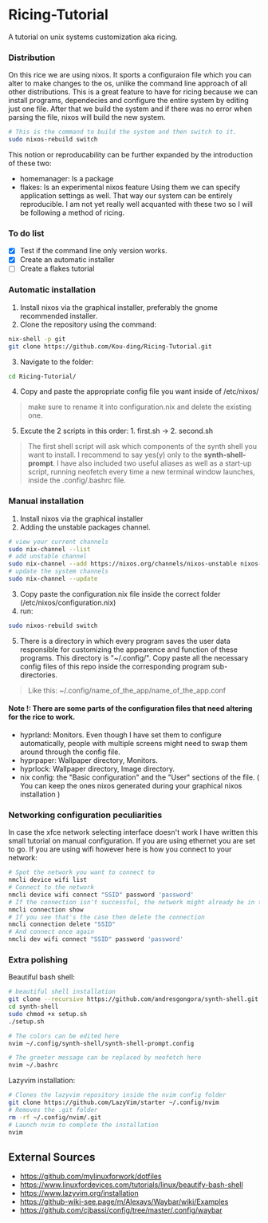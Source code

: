# Ricing-Tutorial
A tutorial on unix systems customization aka ricing.

### Distribution
On this rice we are using nixos. It sports a configuraion file which you can alter to make changes to the os, unlike the command line approach of all other distributions. This is a great feature to have for ricing because we can install programs, dependecies and configure the entire system by editing just one file. After that we build the system and if there was no error when parsing the file, nixos will build the new system.
```bash
# This is the command to build the system and then switch to it.
sudo nixos-rebuild switch
```
This notion or reproducability can be further expanded by the introduction of these two:
- homemanager: Is a package 
- flakes: Is an experimental nixos feature
Using them we can specify application settings as well. That way our system can be entirely reproducible. I am not yet really well acquanted with these two so I will be following a method of ricing.

### To do list
- [X] Test if the command line only version works.
- [X] Create an automatic installer
- [ ] Create a flakes tutorial

### Automatic installation
1. Install nixos via the graphical installer, preferably the gnome recommended installer.
2. Clone the repository using the command:
```bash
nix-shell -p git
git clone https://github.com/Kou-ding/Ricing-Tutorial.git
```
3. Navigate to the folder:
```bash
cd Ricing-Tutorial/
```
4. Copy and paste the appropriate config file you want inside of /etc/nixos/
> make sure to rename it into configuration.nix and delete the existing one.
5. Excute the 2 scripts in this order: 1. first.sh -> 2. second.sh
> The first shell script will ask which components of the synth shell you want to install. I recommend to say yes(y) only to the 
**synth-shell-prompt**.
> I have also included two useful aliases as well as a start-up script, running neofetch every time a new terminal window launches, inside the .config/.bashrc file.

### Manual installation 
1. Install nixos via the graphical installer
2. Adding the unstable packages channel.
```bash
# view your current channels
sudo nix-channel --list
# add unstable channel
sudo nix-channel --add https://nixos.org/channels/nixos-unstable nixos-unstable
# update the system channels
sudo nix-channel --update
```
3. Copy paste the configuration.nix file inside the correct folder (/etc/nixos/configuration.nix)
4. run:
```bash
sudo nixos-rebuild switch
```
5. There is a directory in which every program saves the user data responsible for customizing the appearence and function of these programs. This directory is "~/.config/". Copy paste all the necessary config files of this repo inside the corresponding program sub-directories.
>Like this: ~/.config/name_of_the_app/name_of_the_app.conf

#### Note !: There are some parts of the configuration files that need altering for the rice to work.
- hyprland: Monitors. Even though I have set them to configure automatically, people with multiple screens might need to swap them around through the config file.
- hyprpaper: Wallpaper directory, Monitors. 
- hyprlock: Wallpaper directory, Image directory.
- nix config: the "Basic configuration" and the "User" sections of the file. ( You can keep the ones nixos generated during your graphical nixos installation )


### Networking configuration peculiarities
In case the xfce network selecting interface doesn't work I have written this small tutorial on manual configuration. If you are using ethernet you are set to go. If you are using wifi however here is how you connect to your network:
```bash
# Spot the network you want to connect to
nmcli device wifi list
# Connect to the network
nmcli device wifi connect "SSID" password 'password'
# If the connection isn't successful, the network might already be in the list of connected networks
nmcli connection show
# If you see that's the case then delete the connection
nmcli connection delete "SSID"
# And connect once again
nmcli dev wifi connect "SSID" password 'password'
```

### Extra polishing 
Beautiful bash shell:
```bash
# beautiful shell installation
git clone --recursive https://github.com/andresgongora/synth-shell.git
cd synth-shell
sudo chmod +x setup.sh
./setup.sh

# The colors can be edited here
nvim ~/.config/synth-shell/synth-shell-prompt.config

# The greeter message can be replaced by neofetch here
nvim ~/.bashrc
```

Lazyvim installation:
```bash 
# Clones the lazyvim repository inside the nvim config folder
git clone https://github.com/LazyVim/starter ~/.config/nvim
# Removes the .git folder
rm -rf ~/.config/nvim/.git 
# Launch nvim to complete the installation
nvim

```

External Sources
----------------
- https://github.com/mylinuxforwork/dotfiles
- https://www.linuxfordevices.com/tutorials/linux/beautify-bash-shell
- https://www.lazyvim.org/installation
- https://github-wiki-see.page/m/Alexays/Waybar/wiki/Examples
- https://github.com/cjbassi/config/tree/master/.config/waybar
